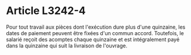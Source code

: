 # Article L3242-4

Pour tout travail aux pièces dont l'exécution dure plus d'une quinzaine, les dates de paiement peuvent être fixées d'un commun accord. Toutefois, le salarié reçoit des acomptes chaque quinzaine et est intégralement payé dans la quinzaine qui suit la livraison de l'ouvrage.